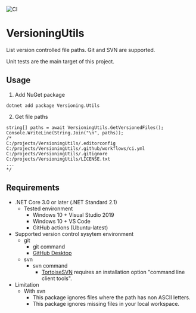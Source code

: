 ﻿
![CI](https://github.com/Rouden/XUnitPattern/workflows/CI/badge.svg)

# VersioningUtils

List version controlled file paths. Git and SVN are supported.

Unit tests are the main target of this project. 

## Usage
1. Add NuGet package
```
dotnet add package Versioning.Utils
```
2. Get file paths
```CSharp
string[] paths = await VersioningUtils.GetVersionedFiles();
Console.WriteLine(String.Join("\n", paths));
/*
C:/projects/VersioningUtils/.editorconfig
C:/projects/VersioningUtils/.github/workflows/ci.yml
C:/projects/VersioningUtils/.gitignore
C:/projects/VersioningUtils/LICENSE.txt
...
*/
```

## Requirements
* .NET Core 3.0 or later (.NET Standard 2.1)
    * Tested environment
        * Windows 10 + Visual Studio 2019
        * Windows 10 + VS Code
        * GitHub actions (Ubuntu-latest)  
* Supported version control sysytem environment
    * git
        * git command
        * [GitHub Desktop](https://desktop.github.com/)
    * svn
        * svn command
            * [TortoiseSVN](https://tortoisesvn.net/) requires an installation option "command line client tools".
* Limitation
    * With svn
        * This package ignores files where the path has non ASCII letters.
        * This package ignores missing files in your local workspace.
